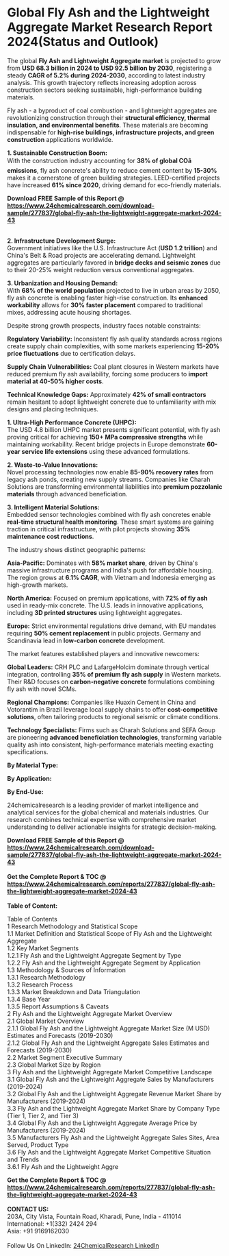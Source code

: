 <h1>Global Fly Ash and the Lightweight Aggregate Market Research Report 2024(Status and Outlook)</h1><p>The global <strong>Fly Ash and Lightweight Aggregate market</strong> is projected to grow from <strong>USD 68.3 billion in 2024 to USD 92.5 billion by 2030</strong>, registering a steady <strong>CAGR of 5.2% during 2024-2030</strong>, according to latest industry analysis. This growth trajectory reflects increasing adoption across construction sectors seeking sustainable, high-performance building materials.</p><p>Fly ash - a byproduct of coal combustion - and lightweight aggregates are revolutionizing construction through their <strong>structural efficiency, thermal insulation, and environmental benefits</strong>. These materials are becoming indispensable for <strong>high-rise buildings, infrastructure projects, and green construction</strong> applications worldwide.</p><p><strong>1. Sustainable Construction Boom:</strong><br>
With the construction industry accounting for <strong>38% of global COâ emissions</strong>, fly ash concrete's ability to reduce cement content by <strong>15-30%</strong> makes it a cornerstone of green building strategies. LEED-certified projects have increased <strong>61% since 2020</strong>, driving demand for eco-friendly materials.</p><div><b>Download FREE Sample of this Report @ 
            <a href="https://www.24chemicalresearch.com/download-sample/277837/global-fly-ash-the-lightweight-aggregate-market-2024-43">
            https://www.24chemicalresearch.com/download-sample/277837/global-fly-ash-the-lightweight-aggregate-market-2024-43</a></b></div><br><p><strong>2. Infrastructure Development Surge:</strong><br>
Government initiatives like the U.S. Infrastructure Act (<strong>USD 1.2 trillion</strong>) and China's Belt &amp; Road projects are accelerating demand. Lightweight aggregates are particularly favored in <strong>bridge decks and seismic zones</strong> due to their 20-25% weight reduction versus conventional aggregates.</p><p><strong>3. Urbanization and Housing Demand:</strong><br>
With <strong>68% of the world population</strong> projected to live in urban areas by 2050, fly ash concrete is enabling faster high-rise construction. Its <strong>enhanced workability</strong> allows for <strong>30% faster placement</strong> compared to traditional mixes, addressing acute housing shortages.</p><p>Despite strong growth prospects, industry faces notable constraints:</p><p><strong>Regulatory Variability:</strong> Inconsistent fly ash quality standards across regions create supply chain complexities, with some markets experiencing <strong>15-20% price fluctuations</strong> due to certification delays.</p><p><strong>Supply Chain Vulnerabilities:</strong> Coal plant closures in Western markets have reduced premium fly ash availability, forcing some producers to <strong>import material at 40-50% higher costs</strong>.</p><p><strong>Technical Knowledge Gaps:</strong> Approximately <strong>42% of small contractors</strong> remain hesitant to adopt lightweight concrete due to unfamiliarity with mix designs and placing techniques.</p><p><strong>1. Ultra-High Performance Concrete (UHPC):</strong><br>
The USD 4.8 billion UHPC market presents significant potential, with fly ash proving critical for achieving <strong>150+ MPa compressive strengths</strong> while maintaining workability. Recent bridge projects in Europe demonstrate <strong>60-year service life extensions</strong> using these advanced formulations.</p><p><strong>2. Waste-to-Value Innovations:</strong><br>
Novel processing technologies now enable <strong>85-90% recovery rates</strong> from legacy ash ponds, creating new supply streams. Companies like Charah Solutions are transforming environmental liabilities into <strong>premium pozzolanic materials</strong> through advanced beneficiation.</p><p><strong>3. Intelligent Material Solutions:</strong><br>
Embedded sensor technologies combined with fly ash concretes enable <strong>real-time structural health monitoring</strong>. These smart systems are gaining traction in critical infrastructure, with pilot projects showing <strong>35% maintenance cost reductions</strong>.</p><p>The industry shows distinct geographic patterns:</p><p><strong>Asia-Pacific:</strong> Dominates with <strong>58% market share</strong>, driven by China's massive infrastructure programs and India's push for affordable housing. The region grows at <strong>6.1% CAGR</strong>, with Vietnam and Indonesia emerging as high-growth markets.</p><p><strong>North America:</strong> Focused on premium applications, with <strong>72% of fly ash</strong> used in ready-mix concrete. The U.S. leads in innovative applications, including <strong>3D printed structures</strong> using lightweight aggregates.</p><p><strong>Europe:</strong> Strict environmental regulations drive demand, with EU mandates requiring <strong>50% cement replacement</strong> in public projects. Germany and Scandinavia lead in <strong>low-carbon concrete</strong> development.</p><p>The market features established players and innovative newcomers:</p><p><strong>Global Leaders:</strong> CRH PLC and LafargeHolcim dominate through vertical integration, controlling <strong>35% of premium fly ash supply</strong> in Western markets. Their R&amp;D focuses on <strong>carbon-negative concrete</strong> formulations combining fly ash with novel SCMs.</p><p><strong>Regional Champions:</strong> Companies like Huaxin Cement in China and Votorantim in Brazil leverage local supply chains to offer <strong>cost-competitive solutions</strong>, often tailoring products to regional seismic or climate conditions.</p><p><strong>Technology Specialists:</strong> Firms such as Charah Solutions and SEFA Group are pioneering <strong>advanced beneficiation technologies</strong>, transforming variable quality ash into consistent, high-performance materials meeting exacting specifications.</p><p><strong>By Material Type:</strong></p><p><strong>By Application:</strong></p><p><strong>By End-Use:</strong></p><p>24chemicalresearch is a leading provider of market intelligence and analytical services for the global chemical and materials industries. Our research combines technical expertise with comprehensive market understanding to deliver actionable insights for strategic decision-making.</p><div><b>Download FREE Sample of this Report @ 
            <a href="https://www.24chemicalresearch.com/download-sample/277837/global-fly-ash-the-lightweight-aggregate-market-2024-43">
            https://www.24chemicalresearch.com/download-sample/277837/global-fly-ash-the-lightweight-aggregate-market-2024-43</a></b></div><br><div><b>Get the Complete Report & TOC @ 
            <a href="https://www.24chemicalresearch.com/reports/277837/global-fly-ash-the-lightweight-aggregate-market-2024-43">
            https://www.24chemicalresearch.com/reports/277837/global-fly-ash-the-lightweight-aggregate-market-2024-43</a></b></div><br>
            <b>Table of Content:</b><p>Table of Contents<br />
1 Research Methodology and Statistical Scope<br />
1.1 Market Definition and Statistical Scope of Fly Ash and the Lightweight Aggregate<br />
1.2 Key Market Segments<br />
1.2.1 Fly Ash and the Lightweight Aggregate Segment by Type<br />
1.2.2 Fly Ash and the Lightweight Aggregate Segment by Application<br />
1.3 Methodology & Sources of Information<br />
1.3.1 Research Methodology<br />
1.3.2 Research Process<br />
1.3.3 Market Breakdown and Data Triangulation<br />
1.3.4 Base Year<br />
1.3.5 Report Assumptions & Caveats<br />
2 Fly Ash and the Lightweight Aggregate Market Overview<br />
2.1 Global Market Overview<br />
2.1.1 Global Fly Ash and the Lightweight Aggregate Market Size (M USD) Estimates and Forecasts (2019-2030)<br />
2.1.2 Global Fly Ash and the Lightweight Aggregate Sales Estimates and Forecasts (2019-2030)<br />
2.2 Market Segment Executive Summary<br />
2.3 Global Market Size by Region<br />
3 Fly Ash and the Lightweight Aggregate Market Competitive Landscape<br />
3.1 Global Fly Ash and the Lightweight Aggregate Sales by Manufacturers (2019-2024)<br />
3.2 Global Fly Ash and the Lightweight Aggregate Revenue Market Share by Manufacturers (2019-2024)<br />
3.3 Fly Ash and the Lightweight Aggregate Market Share by Company Type (Tier 1, Tier 2, and Tier 3)<br />
3.4 Global Fly Ash and the Lightweight Aggregate Average Price by Manufacturers (2019-2024)<br />
3.5 Manufacturers Fly Ash and the Lightweight Aggregate Sales Sites, Area Served, Product Type<br />
3.6 Fly Ash and the Lightweight Aggregate Market Competitive Situation and Trends<br />
3.6.1 Fly Ash and the Lightweight Aggre</p><div><b>Get the Complete Report & TOC @ 
            <a href="https://www.24chemicalresearch.com/reports/277837/global-fly-ash-the-lightweight-aggregate-market-2024-43">
            https://www.24chemicalresearch.com/reports/277837/global-fly-ash-the-lightweight-aggregate-market-2024-43</a></b></div><br><b>CONTACT US:</b><br>
            203A, City Vista, Fountain Road, Kharadi, Pune, India - 411014<br>
            International: +1(332) 2424 294<br>
            Asia: +91 9169162030 <br><br>
            Follow Us On LinkedIn: <a href="https://www.linkedin.com/company/24chemicalresearch/">24ChemicalResearch LinkedIn</a>